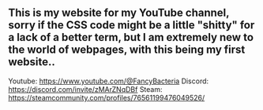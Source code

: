This is my website for my YouTube channel, sorry if the CSS code might be a little "shitty" 
for a lack of a better term, but I am extremely new to the world of webpages, 
with this being my first website..
--------------------------------------------------------------------------------------------
Youtube: https://www.youtube.com/@FancyBacteria
Discord: https://discord.com/invite/zMArZNqDBf
Steam: https://steamcommunity.com/profiles/76561199476049526/
